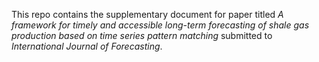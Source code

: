 This repo contains the supplementary document for paper titled *A framework for timely and accessible long-term forecasting of shale gas production based on time series pattern matching* submitted to *International Journal of Forecasting*.
